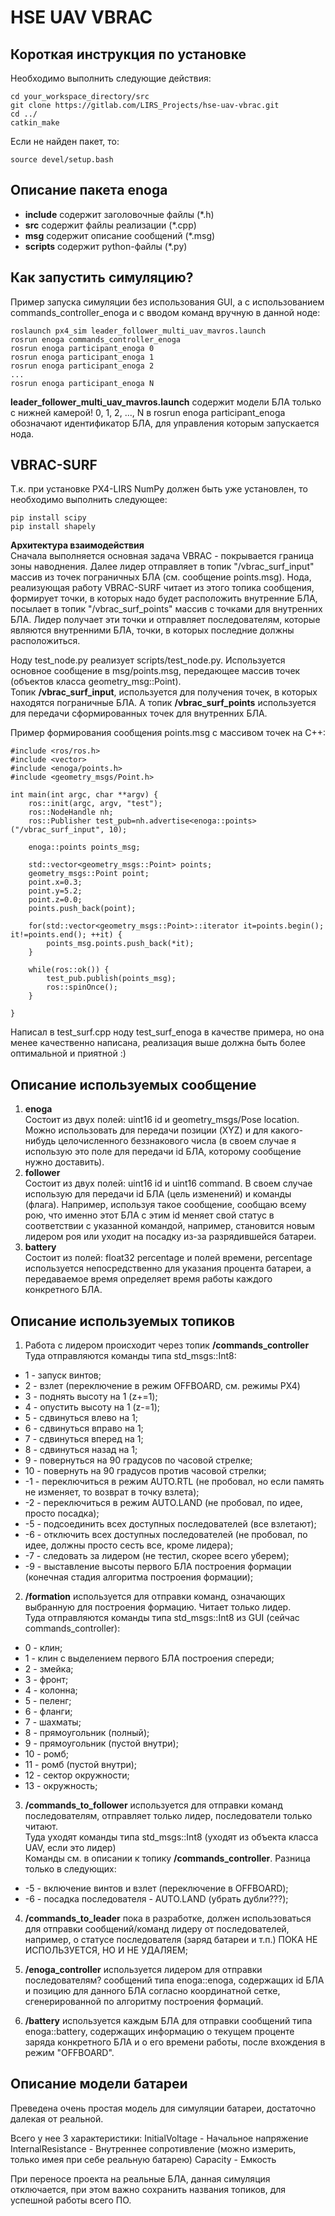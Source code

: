 # HSE UAV VBRAC



## Короткая инструкция по установке

Необходимо выполнить следующие действия:

```
cd your_workspace_directory/src
git clone https://gitlab.com/LIRS_Projects/hse-uav-vbrac.git
cd ../
catkin_make
```
Если не найден пакет, то:
```
source devel/setup.bash
```

## Описание пакета enoga

- **include** содержит заголовочные файлы (*.h)
- **src** содержит файлы реализации (*.cpp)
- **msg** содержит описание сообщений (*.msg)
- **scripts** содержит python-файлы (*.py)

## Как запустить симуляцию?
Пример запуска симуляции без использования GUI, а с использованием commands_controller_enoga и с вводом команд вручную в данной ноде:
```
roslaunch px4_sim leader_follower_multi_uav_mavros.launch
rosrun enoga commands_controller_enoga
rosrun enoga participant_enoga 0
rosrun enoga participant_enoga 1
rosrun enoga participant_enoga 2
...
rosrun enoga participant_enoga N
```
**leader_follower_multi_uav_mavros.launch** содержит модели БЛА только с нижней камерой!
0, 1, 2, ..., N  в rosrun enoga participant_enoga обозначают идентификатор БЛА, для управления которым запускается нода.

## VBRAC-SURF
Т.к. при установке PX4-LIRS NumPy должен быть уже установлен, то необходимо выполнить следующее:
```
pip install scipy
pip install shapely

```
**Архитектура взаимодействия** <br>
Сначала выполняется основная задача VBRAC - покрывается граница зоны наводнения. Далее лидер отправляет в топик "/vbrac_surf_input" массив из точек пограничных БЛА (см. сообщение points.msg). Нода, реализующая работу VBRAC-SURF читает из этого топика сообщения, формирует точки, в которых надо будет расположить внутренние БЛА, посылает в топик "/vbrac_surf_points" массив с точками для внутренних БЛА. Лидер получает эти точки и отправляет последователям, которые являются внутренними БЛА, точки, в которых последние должны расположиться.


Ноду test_node.py реализует scripts/test_node.py.
Используется основное сообщение в msg/points.msg, передающее массив точек (объектов класса geometry_msg::Point). <br>
Топик **/vbrac_surf_input**, используется для получения точек, в которых находятся пограничные БЛА. А топик **/vbrac_surf_points** используется для передачи сформированных точек для внутренних БЛА. <br>

Пример формирования сообщения points.msg с массивом точек на С++:
```
#include <ros/ros.h>
#include <vector>
#include <enoga/points.h>
#include <geometry_msgs/Point.h>

int main(int argc, char **argv) {
    ros::init(argc, argv, "test");
    ros::NodeHandle nh;
    ros::Publisher test_pub=nh.advertise<enoga::points>("/vbrac_surf_input", 10);

    enoga::points points_msg;

    std::vector<geometry_msgs::Point> points;
    geometry_msgs::Point point;
    point.x=0.3;
    point.y=5.2;
    point.z=0.0;
    points.push_back(point);

    for(std::vector<geometry_msgs::Point>::iterator it=points.begin(); it!=points.end(); ++it) {
        points_msg.points.push_back(*it);
    }

    while(ros::ok()) {
        test_pub.publish(points_msg);
        ros::spinOnce();
    }
    
}

```
Написал в test_surf.cpp ноду test_surf_enoga в качестве примера, но она менее качественно написана, реализация выше должна быть более оптимальной и приятной :)

## Описание используемых сообщение 

1. **enoga**<br>Состоит из двух полей: uint16 id и geometry_msgs/Pose location. Можно использовать для передачи позиции (XYZ) и для какого-нибудь целочисленного беззнакового числа (в своем случае я использую это поле для передачи id БЛА, которому сообщение нужно доставить).
2. **follower**<br>Состоит из двух полей: uint16 id и uint16 command. В своем случае использую для передачи id БЛА (цель изменений) и команды (флага). Например, используя такое сообщение, сообщаю всему рою, что именно этот БЛА с этим id меняет свой статус в соответствии с указанной командой, например, становится новым лидером роя или уходит на посадку из-за разрядившейся батареи.
3. **battery**<br>Состоит из полей: float32 percentage и полей времени, percentage используется непосредственно для указания процента батареи, а передаваемое время определяет время работы каждого конкретного БЛА.

## Описание используемых топиков
1. Работа с лидером происходит через топик **/commands_controller**<br>
Туда отправляются команды типа std_msgs::Int8:<br> 
- 1 - запуск винтов;<br>
- 2 - взлет (переключение в режим OFFBOARD, см. режимы PX4)
- 3 - поднять высоту на 1 (z+=1);<br>
- 4 - опустить высоту на 1 (z-=1);<br>
- 5 - сдвинуться влево на 1;<br>
- 6 - сдвинуться вправо на 1;<br>
- 7 - сдвинуться вперед на 1;<br>
- 8 - сдвинуться назад на 1;<br>
- 9 - повернуться на 90 градусов по часовой стрелке;<br>
- 10 - повернуть на 90 градусов против часовой стрелки;<br>
- -1 - переключиться в режим AUTO.RTL (не пробовал, но если память не изменяет, то возврат в точку взлета);<br>
- -2 - переключиться в режим AUTO.LAND (не пробовал, по идее, просто посадка);<br>
- -5 - подсоединить всех доступных последователей (все взлетают);<br>
- -6 - отключить всех доступных последователей (не пробовал, по идее, должны просто сесть все, кроме лидера);<br>
- -7 - следовать за лидером (не тестил, скорее всего уберем);<br>
- -9 - выставление высоты первого БЛА построения формации (конечная стадия алгоритма построения формации);<br>


2. **/formation** используется для отправки команд, означающих выбранную для построения формацию. Читает только лидер.<br>Туда отправляются команды типа std_msgs::Int8 из GUI (сейчас commands_controller):<br>
- 0 - клин;
- 1 - клин с выделением первого БЛА построения спереди;
- 2 - змейка;
- 3 - фронт;
- 4 - колонна;
- 5 - пеленг;
- 6 - фланги;
- 7 - шахматы;
- 8 - прямоугольник (полный);
- 9 - прямоугольник (пустой внутри);
- 10 - ромб;
- 11 - ромб (пустой внутри);
- 12 - сектор окружности;
- 13 - окружность;

3. **/commands_to_follower** используется для отправки команд последователям, отправляет только лидер, последователи только читают.<br>Туда уходят команды типа std_msgs::Int8 (уходят из объекта класса UAV, если это лидер)<br>
Команды см. в описании к топику **/commands_controller**.
Разница только в следующих:<br>
- -5 - включение винтов и взлет (переключение в OFFBOARD);
- -6 - посадка последователя - AUTO.LAND (убрать дубли???);

4. **/commands_to_leader** пока в разработке, должен использоваться для отправки сообщений/команд лидеру от последователей, например, о статусе последователя (заряд батареи и т.п.) ПОКА НЕ ИСПОЛЬЗУЕТСЯ, НО И НЕ УДАЛЯЕМ;

5. **/enoga_controller** используется лидером для отправки последователям? сообщений типа enoga::enoga, содержащих id БЛА и позицию для данного БЛА согласно координатной сетке, сгенерированной по алгоритму построения формаций. 

6. **/battery** используется каждым БЛА для отправки сообщений типа enoga::battery, содержащих информацию о текущем проценте заряда конкретного БЛА и о его времени работы, после вхождения в режим "OFFBOARD".


## Описание модели батареи
Преведена очень простая модель для симуляции батареи, достаточно далекая от реальной.

Всего у нее 3 характеристики:
InitialVoltage - Начальное напряжение
InternalResistance - Внутреннее сопротивление (можно измерить, только имея при себе реальную батарею)
Capacity - Емкость

При переносе проекта на реальные БЛА, данная симуляция отключается, при этом важно сохранить названия топиков, для успешной работы всего ПО.